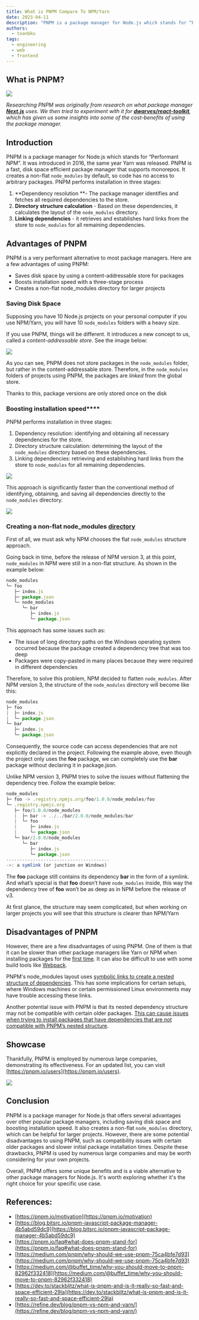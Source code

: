 ```yaml
---
title: What is PNPM Compare To NPM/Yarn
date: 2023-04-11
description: "PNPM is a package manager for Node.js which stands for “Performant NPM”. It was introduced in 2016, the same year Yarn was released. PNPM is a fast, disk space efficient package manager that supports monorepos. It creates a non-flat `node_modules` by default, so code has no access to arbitrary packages."
authors:
  - toanbku
tags:
  - engineering
  - web
  - frontend
---
```


## What is PNPM?

![](assets/what-is-pnpm-compare-to-npmyarn_0f651d536ab6e1811cdf37eb2b15550d_md5.webp)

_Researching PNPM was originally from research on what package manager **[Next.js](https://github.com/vercel/next.js/)** uses. We then tried to experiment with it for **[dwarves/react-toolkit](https://github.com/dwarvesf/react-toolkit/pull/46)**, which has given us some insights into some of the cost-benefits of using the package manager._

## Introduction

PNPM is a package manager for Node.js which stands for “Performant NPM”. It was introduced in 2016, the same year Yarn was released. PNPM is a fast, disk space efficient package manager that supports monorepos. It creates a non-flat `node_modules` by default, so code has no access to arbitrary packages. PNPM performs installation in three stages:

1. **Dependency resolution **- The package manager identifies and fetches all required dependencies to the store.
2. **Directory structure calculation** - Based on these dependencies, it calculates the layout of the `node_modules` directory.
3. **Linking dependencies** - it retrieves and establishes hard links from the store to `node_modules` for all remaining dependencies.

## Advantages of PNPM

PNPM is a very performant alternative to most package managers. Here are a few advantages of using PNPM:

- Saves disk space by using a content-addressable store for packages
- Boosts installation speed with a three-stage process
- Creates a non-flat node_modules directory for larger projects

### Saving Disk Space

Supposing you have 10 Node.js projects on your personal computer if you use NPM/Yarn, you will have 10 `node_modules` folders with a heavy size.

If you use PNPM, things will be different. It introduces a new concept to us, called a _content-addressable store_. See the image below:

![](assets/what-is-pnpm-compare-to-npmyarn_949760adee1b7a897e0b53044b7b0a89_md5.webp)

As you can see, PNPM does not store packages in the `node_modules` folder, but rather in the content-addressable store. Therefore, in the `node_modules` folders of projects using PNPM, the packages are _linked_ from the global store.

Thanks to this, package versions are only stored once on the disk

### **Boosting installation speed\*\***[](https://pnpm.io/motivation#boosting-installation-speed)\*\*

PNPM performs installation in three stages:

1. Dependency resolution: identifying and obtaining all necessary dependencies for the store.
2. Directory structure calculation: determining the layout of the `node_modules` directory based on these dependencies.
3. Linking dependencies: retrieving and establishing hard links from the store to `node_modules` for all remaining dependencies.

![](assets/what-is-pnpm-compare-to-npmyarn_4cde4958507a5ac4d8e7d614175b57de_md5.webp)

This approach is significantly faster than the conventional method of identifying, obtaining, and saving all dependencies directly to the `node_modules` directory.

![](assets/what-is-pnpm-compare-to-npmyarn_acaaed15e34c391a1ff6b81bbbf6163f_md5.webp)

### Creating a non-flat node_modules [directory](https://pnpm.io/motivation#creating-a-non-flat-node_modules-directory)

First of all, we must ask why NPM chooses the flat `node_modules` structure approach.

Going back in time, before the release of NPM version 3, at this point, `node_modules` in NPM were still in a non-flat structure. As shown in the example below:

```javascript
node_modules
└─ foo
   ├─ index.js
   ├─ package.json
   └─ node_modules
      └─ bar
         ├─ index.js
         └─ package.json
```

This approach has some issues such as:

- The issue of long directory paths on the Windows operating system occurred because the package created a dependency tree that was too deep
- Packages were copy-pasted in many places because they were required in different dependencies

Therefore, to solve this problem, NPM decided to flatten `node_modules`. After NPM version 3, the structure of the `node_modules` directory will become like this:

```javascript
node_modules
├─ foo
|  ├─ index.js
|  └─ package.json
└─ bar
   ├─ index.js
   └─ package.json
```

Consequently, the source code can access dependencies that are not explicitly declared in the project. Following the example above, even though the project only uses the **foo** package, we can completely use the **bar** package without declaring it in package.json.

Unlike NPM version 3, PNPM tries to solve the issues without flattening the dependency tree. Follow the example below:

```javascript
node_modules
├─ foo -> .registry.npmjs.org/foo/1.0.0/node_modules/foo
└─ .registry.npmjs.org
   ├─ foo/1.0.0/node_modules
   |  ├─ bar -> ../../bar/2.0.0/node_modules/bar
   |  └─ foo
   |     ├─ index.js
   |     └─ package.json
   └─ bar/2.0.0/node_modules
      └─ bar
         ├─ index.js
         └─ package.json
---------------------------------------
->: a symlink (or junction on Windows)
```

The **foo** package still contains its dependency **bar** in the form of a symlink. And what’s special is that **foo** doesn’t have `node_modules` inside, this way the dependency tree of **foo** won’t be as deep as in NPM before the release of v3.

At first glance, the structure may seem complicated, but when working on larger projects you will see that this structure is clearer than NPM/Yarn

## Disadvantages of PNPM

However, there are a few disadvantages of using PNPM. One of them is that it can be slower than other package managers like Yarn or NPM when installing packages for the [first time](https://medium.com/@buffet_time/why-you-should-move-to-pnpm-82962f332418). It can also be difficult to use with some build tools like [Webpack](https://dev.to/stackblitz/what-is-pnpm-and-is-it-really-so-fast-and-space-efficient-29la).

PNPM's node_modules layout uses [symbolic links to create a nested structure of dependencies](https://pnpm.io/symlinked-node-modules-structure). This has some implications for certain setups, where Windows machines or certain permissioned Linux environments may have trouble accessing these links.

Another potential issue with PNPM is that its nested dependency structure may not be compatible with certain older packages. [This can cause issues when trying to install packages that have dependencies that are not compatible with PNPM’s nested structure](https://pnpm.io/limitations).

## **Showcase**

Thankfully, PNPM is employed by numerous large companies, demonstrating its effectiveness. For an updated list, you can visit [https://pnpm.io/users](https://pnpm.io/users).

![](assets/what-is-pnpm-compare-to-npmyarn_55e4a8514dc89f283ed5e6b77d839d42_md5.webp)

## Conclusion

PNPM is a package manager for Node.js that offers several advantages over other popular package managers, including saving disk space and boosting installation speed. It also creates a non-flat `node_modules` directory, which can be helpful for larger projects. However, there are some potential disadvantages to using PNPM, such as compatibility issues with certain older packages and slower initial package installation times. Despite these drawbacks, PNPM is used by numerous large companies and may be worth considering for your own projects.

Overall, PNPM offers some unique benefits and is a viable alternative to other package managers for Node.js. It's worth exploring whether it's the right choice for your specific use case.

## References:

- [https://pnpm.io/motivation](https://pnpm.io/motivation)
- [https://blog.bitsrc.io/pnpm-javascript-package-manager-4b5abd59dc9](https://blog.bitsrc.io/pnpm-javascript-package-manager-4b5abd59dc9)
- [https://pnpm.io/faq#what-does-pnpm-stand-for](https://pnpm.io/faq#what-does-pnpm-stand-for)
- [https://medium.com/pnpm/why-should-we-use-pnpm-75ca4bfe7d93](https://medium.com/pnpm/why-should-we-use-pnpm-75ca4bfe7d93)
- [https://medium.com/@buffet_time/why-you-should-move-to-pnpm-82962f332418](https://medium.com/@buffet_time/why-you-should-move-to-pnpm-82962f332418)
- [https://dev.to/stackblitz/what-is-pnpm-and-is-it-really-so-fast-and-space-efficient-29la](https://dev.to/stackblitz/what-is-pnpm-and-is-it-really-so-fast-and-space-efficient-29la)
- [https://refine.dev/blog/pnpm-vs-npm-and-yarn/](https://refine.dev/blog/pnpm-vs-npm-and-yarn/)
